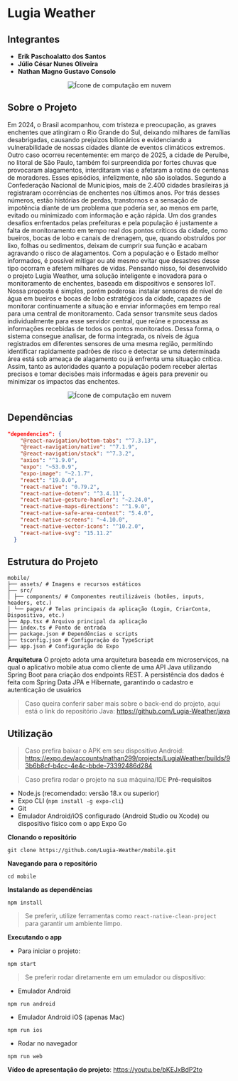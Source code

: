 # Lugia Weather

## Integrantes

* **Erik Paschoalatto dos Santos**
* **Júlio César Nunes Oliveira** 
* **Nathan Magno Gustavo Consolo**

<p align="center">
  <img src="https://img.icons8.com/?size=100&id=102261&format=png&color=0AFAFA" alt="Ícone de computação em nuvem" />
</p>

## Sobre o Projeto

Em 2024, o Brasil acompanhou, com tristeza e preocupação, as graves enchentes
que atingiram o Rio Grande do Sul, deixando milhares de famílias desabrigadas,
causando prejuízos bilionários e evidenciando a vulnerabilidade de nossas cidades
diante de eventos climáticos extremos. Outro caso ocorreu recentemente: em março
de 2025, a cidade de Peruíbe, no litoral de São Paulo, também foi surpreendida por
fortes chuvas que provocaram alagamentos, interditaram vias e afetaram a rotina de
centenas de moradores. Esses episódios, infelizmente, não são isolados. Segundo
a Confederação Nacional de Municípios, mais de 2.400 cidades brasileiras já
registraram ocorrências de enchentes nos últimos anos.
Por trás desses números, estão histórias de perdas, transtornos e a sensação de
impotência diante de um problema que poderia ser, ao menos em parte, evitado ou
minimizado com informação e ação rápida. Um dos grandes desafios enfrentados
pelas prefeituras e pela população é justamente a falta de monitoramento em tempo
real dos pontos críticos da cidade, como bueiros, bocas de lobo e canais de
drenagem, que, quando obstruídos por lixo, folhas ou sedimentos, deixam de
cumprir sua função e acabam agravando o risco de alagamentos. Com a população
e o Estado melhor informados, é possível mitigar ou até mesmo evitar que desastres
desse tipo ocorram e afetem milhares de vidas.
Pensando nisso, foi desenvolvido o projeto Lugia Weather, uma solução inteligente
e inovadora para o monitoramento de enchentes, baseada em dispositivos e
sensores IoT. Nossa proposta é simples, porém poderosa: instalar sensores de nível
de água em bueiros e bocas de lobo estratégicos da cidade, capazes de monitorar
continuamente a situação e enviar informações em tempo real para uma central de
monitoramento. Cada sensor transmite seus dados individualmente para esse
servidor central, que reúne e processa as informações recebidas de todos os pontos
monitorados. Dessa forma, o sistema consegue analisar, de forma integrada, os
níveis de água registrados em diferentes sensores de uma mesma região,
permitindo identificar rapidamente padrões de risco e detectar se uma determinada
área está sob ameaça de alagamento ou já enfrenta uma situação crítica. Assim,
tanto as autoridades quanto a população podem receber alertas precisos e tomar
decisões mais informadas e ágeis para prevenir ou minimizar os impactos das
enchentes.

<p align="center">
  <img src="https://img.icons8.com/?size=100&id=RaljsbuV3tuS&format=png&color=000000" alt="Ícone de computação em nuvem" />
</p>

## Dependências

```json
"dependencies": {
    "@react-navigation/bottom-tabs": "^7.3.13",
    "@react-navigation/native": "^7.1.9",
    "@react-navigation/stack": "^7.3.2",
    "axios": "^1.9.0",
    "expo": "~53.0.9",
    "expo-image": "~2.1.7",
    "react": "19.0.0",
    "react-native": "0.79.2",
    "react-native-dotenv": "^3.4.11",
    "react-native-gesture-handler": "~2.24.0",
    "react-native-maps-directions": "^1.9.0",
    "react-native-safe-area-context": "5.4.0",
    "react-native-screens": "~4.10.0",
    "react-native-vector-icons": "^10.2.0",
    "react-native-svg": "15.11.2"
  }
```

## Estrutura do Projeto

```
mobile/
├── assets/ # Imagens e recursos estáticos
├── src/
│ ├── components/ # Componentes reutilizáveis (botões, inputs, headers, etc.)
│ └── pages/ # Telas principais da aplicação (Login, CriarConta, Dispositivo, etc.)
├── App.tsx # Arquivo principal da aplicação
├── index.ts # Ponto de entrada
├── package.json # Dependências e scripts
├── tsconfig.json # Configuração do TypeScript
├── app.json # Configuração do Expo
```

**Arquitetura**
O projeto adota uma arquitetura baseada em microserviços, na qual o aplicativo mobile atua como cliente de uma API Java 
utilizando Spring Boot para criação dos endpoints REST. A persistência dos dados é feita com Spring Data JPA e Hibernate, garantindo o cadastro e autenticação de usuários

> Caso queira conferir saber mais sobre o back-end do projeto, aqui está o link do repositório Java: https://github.com/Lugia-Weather/java

## Utilização

> Caso prefira baixar o APK em seu dispositivo Android: https://expo.dev/accounts/nathan299/projects/LugiaWeather/builds/93b6b8cf-b4cc-4e4c-bbde-73392486d284

> Caso prefira rodar o projeto na sua máquina/IDE
**Pré-requisitos**
* Node.js (recomendado: versão 18.x ou superior)
* Expo CLI (`npm install -g expo-cli`)
* Git
* Emulador Android/iOS configurado (Android Studio ou Xcode) ou dispositivo físico com o app Expo Go

**Clonando o repositório**
```
git clone https://github.com/Lugia-Weather/mobile.git
```
**Navegando para o repositório**
``` 
cd mobile
```

**Instalando as dependências**
```
npm install
```

> Se preferir, utilize ferramentas como `react-native-clean-project` para garantir um ambiente limpo.

**Executando o app**
- Para iniciar o projeto:
```
npm start
```

> Se preferir rodar diretamente em um emulador ou dispositivo:
- Emulador Android
```
npm run android
```
- Emulador Android iOS (apenas Mac)
```
npm run ios
```
- Rodar no navegador
```
npm run web
```

**Vídeo de apresentação do projeto**: https://youtu.be/bKEJxBdP2to
